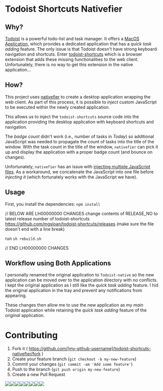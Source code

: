 # Todoist Shortcuts Nativefier




## Why?

[Todoist](https://todoist.com) is a powerful todo-list and task manager. It offers a [MacOS Application](https://itunes.apple.com/ca/app/todoist-organize-your-life/id585829637), which provides a dedicated application that has a _quick task adding_ feature. The only issue is that Todoist doesn't have strong keyboard navigation and shortcuts. Enter [todoist-shortcuts](https://github.com/mgsloan/todoist-shortcuts) which is a browser extension that adds these missing functionalities to the web client. Unfortunately, there is no way to get this extension in the native application...

## How?

This project uses [nativefier](https://github.com/jiahaog/nativefier) to create a desktop application wrapping the web client. As part of this process, it is possible to _inject_ custom JavaScript to be executed within the newly created application.

This allows us to inject the `todoist-shortcuts` source code into the application providing the desktop application with keyboard shortcuts and navigation.

The _badge count_ didn't work (i.e., number of tasks in _Today_) so additional JavaScript was needed to propagate the count of tasks into the title of the window. With the task count in the title of the window, `nativefier` can pick it up and display the application with a proper badge count (and bounce on changes).

Unfortunately, `nativefier` has an issue with [injecting multiple JavaScript files](https://github.com/jiahaog/nativefier/issues/458). As a workaround, we concatenate the JavaScript into one file before _injecting it_ (which fortunately works with the JavaScript we have).

## Usage

First, you install the dependencies:
`npm install`

// BELOW ARE LH00000000 CHANGES
change contents of RELEASE_NO to latest release number of todoist-shortcuts https://github.com/mgsloan/todoist-shortcuts/releases (make sure the file doesn't end with a line break)

run
`sh rebuild.sh`

// END LH00000000 CHANGES


## Workflow using Both Applications

I personally renamed the original application to `Todoist-native` so the new application can be moved over to the application directory with no conflicts. I kept the original application as I still like the _quick task adding_ feature. I hid the original application in the tray and prevent any notifications from appearing.

These changes then allow me to use the new application as my _main_ Todoist application while retaining the _quick task adding_ feature of the _original_ application.

# Contributing

1. Fork it ( https://github.com/[my-github-username]/todoist-shortcuts-nativefier/fork )
2. Create your feature branch (`git checkout -b my-new-feature`)
3. Commit your changes (`git commit -am 'Add some feature'`)
4. Push to the branch (`git push origin my-new-feature`)
5. Create a new Pull Request

[![](https://sourcerer.io/fame/kevinjalbert/kevinjalbert/todoist-shortcuts-nativefier/images/0)](https://sourcerer.io/fame/kevinjalbert/kevinjalbert/todoist-shortcuts-nativefier/links/0)[![](https://sourcerer.io/fame/kevinjalbert/kevinjalbert/todoist-shortcuts-nativefier/images/1)](https://sourcerer.io/fame/kevinjalbert/kevinjalbert/todoist-shortcuts-nativefier/links/1)[![](https://sourcerer.io/fame/kevinjalbert/kevinjalbert/todoist-shortcuts-nativefier/images/2)](https://sourcerer.io/fame/kevinjalbert/kevinjalbert/todoist-shortcuts-nativefier/links/2)[![](https://sourcerer.io/fame/kevinjalbert/kevinjalbert/todoist-shortcuts-nativefier/images/3)](https://sourcerer.io/fame/kevinjalbert/kevinjalbert/todoist-shortcuts-nativefier/links/3)[![](https://sourcerer.io/fame/kevinjalbert/kevinjalbert/todoist-shortcuts-nativefier/images/4)](https://sourcerer.io/fame/kevinjalbert/kevinjalbert/todoist-shortcuts-nativefier/links/4)[![](https://sourcerer.io/fame/kevinjalbert/kevinjalbert/todoist-shortcuts-nativefier/images/5)](https://sourcerer.io/fame/kevinjalbert/kevinjalbert/todoist-shortcuts-nativefier/links/5)[![](https://sourcerer.io/fame/kevinjalbert/kevinjalbert/todoist-shortcuts-nativefier/images/6)](https://sourcerer.io/fame/kevinjalbert/kevinjalbert/todoist-shortcuts-nativefier/links/6)[![](https://sourcerer.io/fame/kevinjalbert/kevinjalbert/todoist-shortcuts-nativefier/images/7)](https://sourcerer.io/fame/kevinjalbert/kevinjalbert/todoist-shortcuts-nativefier/links/7)
